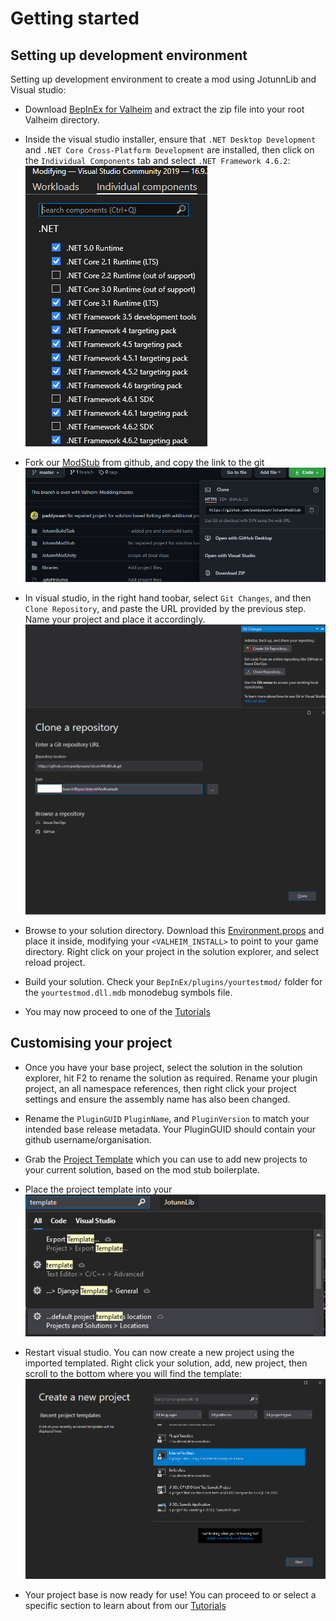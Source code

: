 # Getting started


## Setting up development environment
Setting up development environment to create a mod using JotunnLib and Visual studio:

* Download [BepInEx for Valheim](https://valheim.thunderstore.io/package/denikson/BepInExPack_Valheim/) and extract the zip file into your root Valheim directory.

* Inside the visual studio installer, ensure that `.NET Desktop Development` and `.NET Core Cross-Platform Development` are installed, then click on the `Individual Components` tab and select `.NET Framework 4.6.2`: 
![Components](..\images\getting-started\vs-InstallerComponents.png)

* Fork our [ModStub](https://github.com/Valheim-Modding/JotunnModStub) from github, and copy the link to the git 
![github forked project link](..\images\getting-started\gh-ForkedStub.png)

* In visual studio, in the right hand toobar, select `Git Changes`, and then `Clone Repository`, and paste the URL provided by the previous step. Name your project and place it accordingly.
![VS Clone forked stub](..\images\getting-started\vs-CloneForkedStub.png)

* Browse to your solution directory. Download this [Environment.props](Environment.props) and place it inside, modifying your `<VALHEIM_INSTALL>` to point to your game directory. Right click on your project in the solution explorer, and select reload project.

* Build your solution. Check your `BepInEx/plugins/yourtestmod/` folder for the `yourtestmod.dll.mdb` monodebug symbols file.

* You may now proceed to one of the [Tutorials](intro.md)

## Customising your project

* Once you have your base project, select the solution in the solution explorer, hit F2 to rename the solution as required. Rename your plugin project, an all namespace references, then right click your project settings and ensure the assembly name has also been changed.

* Rename the `PluginGUID` `PluginName`, and `PluginVersion` to match your intended base release metadata. Your PluginGUID should contain your github username/organisation.

* Grab the [Project Template]() which you can use to add new projects to your current solution, based on the mod stub boilerplate.

* Place the project template into your ![VS Project Template Location](..\images\getting-started\vs-ProjectTemplateLocationpng.png)

* Restart visual studio. You can now create a new project using the imported templated. Right click your solution, add, new project, then scroll to the bottom where you will find the template:
![Create new project template](..\images\getting-started\vs-CreateNewProjectTemplate.png)

* Your project base is now ready for use! You can proceed to []() or select a specific section to learn about from our [Tutorials]()